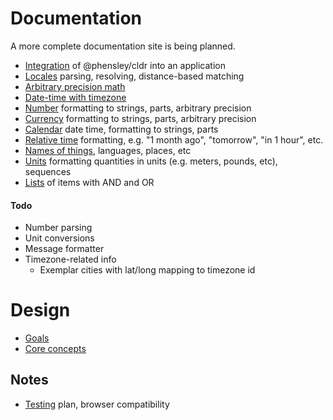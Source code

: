 # Documentation

A more complete documentation site is being planned.

* [Integration](integration.md) of @phensley/cldr into an application
* [Locales](locale.md) parsing, resolving, distance-based matching
* [Arbitrary precision math](math.md)
* [Date-time with timezone](datetime.md)
* [Number](numbers.md) formatting to strings, parts, arbitrary precision
* [Currency](currencies.md) formatting to strings, parts, arbitrary precision
* [Calendar](calendars.md) date time, formatting to strings, parts
* [Relative time](relative-times.md) formatting, e.g. "1 month ago", "tomorrow", "in 1 hour", etc.
* [Names of things](names.md), languages, places, etc
* [Units](units.md) formatting quantities in units (e.g. meters, pounds, etc), sequences
* [Lists](lists.md) of items with AND and OR

#### Todo

* Number parsing
* Unit conversions
* Message formatter
* Timezone-related info
  * Exemplar cities with lat/long mapping to timezone id

# Design

* [Goals](goals.md)
* [Core concepts](concepts.md)

## Notes

* [Testing](testing.md) plan, browser compatibility
